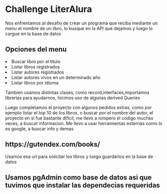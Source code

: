 <h1>Challenge LiterAlura</h1>
<p>Nos enfrentamos al desafio de crear un programa que reciba mediante un menu el nombre de un libro,
lo busque en la API que dejamos y luego lo cargue en la base de datos</p>
<h2>Opciones del menu</h2>
<li>Buscar libro por el título</li>
<li>Listar libros registrados</li>
<li>Listar autores registrados</li>
<li>Listar autores vivos en un determinado año</li>
<li>Listar libros por idioma</li>
<p>Tambien usamos distintas clases, como record,interfaces,importamos librerias para ayudarnos,
hicimos uso de algunas derived Queries</p>
<p>Luego completamos el proyecto con algunos pedidos extras, como por ejemplo listar el top 10 de los libros, o buscar por el nombre del autor,
el proyecto en si fue bastante dificil, me llevo a rompero el codigo muchas veces, a buscar informacion.
Me llevo a usar herramientas externas como lo es google, a buscar info y demas</p>
<h2>https://gutendex.com/books/</h2>
<p>Usamos esa url para solicitar los libros y luego guardarlos en la base de datos</p>
<h2>Usamos pgAdmin como base de datos asi que tuvimos que instalar las dependecias requeridas</h2>

